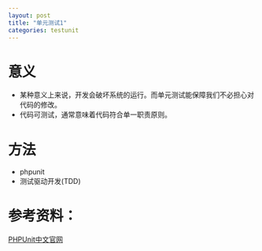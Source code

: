 ```yaml
---
layout: post
title: "单元测试1"
categories: testunit
---
```

# 意义
* 某种意义上来说，开发会破坏系统的运行。而单元测试能保障我们不必担心对代码的修改。
* 代码可测试，通常意味着代码符合单一职责原则。
 
# 方法
* phpunit
* 测试驱动开发(TDD)

# 参考资料：
[PHPUnit中文官网](http://www.phpunit.cn/)
